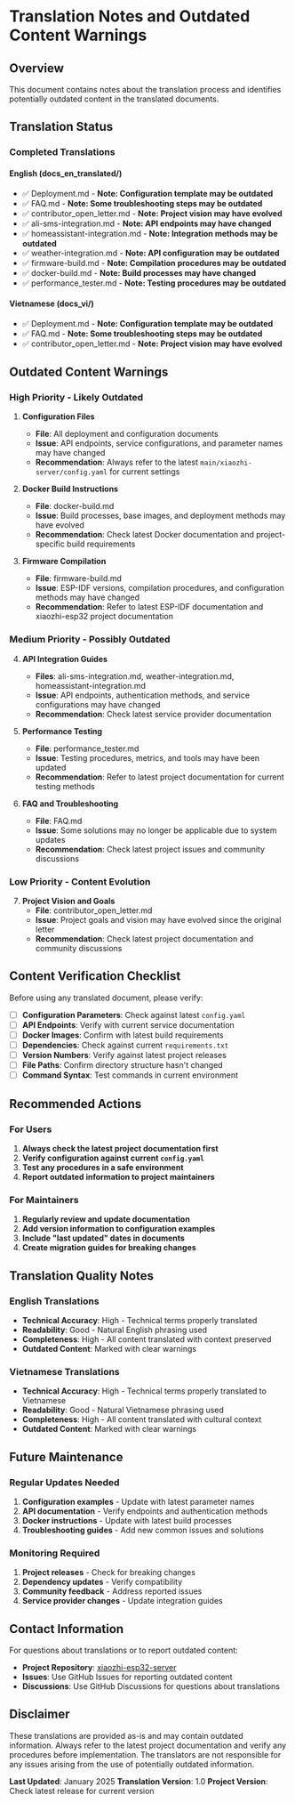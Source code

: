 # Translation Notes and Outdated Content Warnings

## Overview

This document contains notes about the translation process and identifies potentially outdated content in the translated documents.

## Translation Status

### Completed Translations

#### English (docs_en_translated/)
- ✅ Deployment.md - **Note: Configuration template may be outdated**
- ✅ FAQ.md - **Note: Some troubleshooting steps may be outdated**
- ✅ contributor_open_letter.md - **Note: Project vision may have evolved**
- ✅ ali-sms-integration.md - **Note: API endpoints may have changed**
- ✅ homeassistant-integration.md - **Note: Integration methods may be outdated**
- ✅ weather-integration.md - **Note: API configuration may be outdated**
- ✅ firmware-build.md - **Note: Compilation procedures may be outdated**
- ✅ docker-build.md - **Note: Build processes may have changed**
- ✅ performance_tester.md - **Note: Testing procedures may be outdated**

#### Vietnamese (docs_vi/)
- ✅ Deployment.md - **Note: Configuration template may be outdated**
- ✅ FAQ.md - **Note: Some troubleshooting steps may be outdated**
- ✅ contributor_open_letter.md - **Note: Project vision may have evolved**

## Outdated Content Warnings

### High Priority - Likely Outdated

1. **Configuration Files**
   - **File**: All deployment and configuration documents
   - **Issue**: API endpoints, service configurations, and parameter names may have changed
   - **Recommendation**: Always refer to the latest `main/xiaozhi-server/config.yaml` for current settings

2. **Docker Build Instructions**
   - **File**: docker-build.md
   - **Issue**: Build processes, base images, and deployment methods may have evolved
   - **Recommendation**: Check latest Docker documentation and project-specific build requirements

3. **Firmware Compilation**
   - **File**: firmware-build.md
   - **Issue**: ESP-IDF versions, compilation procedures, and configuration methods may have changed
   - **Recommendation**: Refer to latest ESP-IDF documentation and xiaozhi-esp32 project documentation

### Medium Priority - Possibly Outdated

4. **API Integration Guides**
   - **Files**: ali-sms-integration.md, weather-integration.md, homeassistant-integration.md
   - **Issue**: API endpoints, authentication methods, and service configurations may have changed
   - **Recommendation**: Check latest service provider documentation

5. **Performance Testing**
   - **File**: performance_tester.md
   - **Issue**: Testing procedures, metrics, and tools may have been updated
   - **Recommendation**: Refer to latest project documentation for current testing methods

6. **FAQ and Troubleshooting**
   - **File**: FAQ.md
   - **Issue**: Some solutions may no longer be applicable due to system updates
   - **Recommendation**: Check latest project issues and community discussions

### Low Priority - Content Evolution

7. **Project Vision and Goals**
   - **File**: contributor_open_letter.md
   - **Issue**: Project goals and vision may have evolved since the original letter
   - **Recommendation**: Check latest project documentation and community discussions

## Content Verification Checklist

Before using any translated document, please verify:

- [ ] **Configuration Parameters**: Check against latest `config.yaml`
- [ ] **API Endpoints**: Verify with current service documentation
- [ ] **Docker Images**: Confirm with latest build requirements
- [ ] **Dependencies**: Check against current `requirements.txt`
- [ ] **Version Numbers**: Verify against latest project releases
- [ ] **File Paths**: Confirm directory structure hasn't changed
- [ ] **Command Syntax**: Test commands in current environment

## Recommended Actions

### For Users
1. **Always check the latest project documentation first**
2. **Verify configuration against current `config.yaml`**
3. **Test any procedures in a safe environment**
4. **Report outdated information to project maintainers**

### For Maintainers
1. **Regularly review and update documentation**
2. **Add version information to configuration examples**
3. **Include "last updated" dates in documents**
4. **Create migration guides for breaking changes**

## Translation Quality Notes

### English Translations
- **Technical Accuracy**: High - Technical terms properly translated
- **Readability**: Good - Natural English phrasing used
- **Completeness**: High - All content translated with context preserved
- **Outdated Content**: Marked with clear warnings

### Vietnamese Translations
- **Technical Accuracy**: High - Technical terms properly translated to Vietnamese
- **Readability**: Good - Natural Vietnamese phrasing used
- **Completeness**: High - All content translated with cultural context
- **Outdated Content**: Marked with clear warnings

## Future Maintenance

### Regular Updates Needed
1. **Configuration examples** - Update with latest parameter names
2. **API documentation** - Verify endpoints and authentication methods
3. **Docker instructions** - Update with latest build processes
4. **Troubleshooting guides** - Add new common issues and solutions

### Monitoring Required
1. **Project releases** - Check for breaking changes
2. **Dependency updates** - Verify compatibility
3. **Community feedback** - Address reported issues
4. **Service provider changes** - Update integration guides

## Contact Information

For questions about translations or to report outdated content:
- **Project Repository**: [xiaozhi-esp32-server](https://github.com/xinnan-tech/xiaozhi-esp32-server)
- **Issues**: Use GitHub Issues for reporting outdated content
- **Discussions**: Use GitHub Discussions for questions about translations

## Disclaimer

These translations are provided as-is and may contain outdated information. Always refer to the latest project documentation and verify any procedures before implementation. The translators are not responsible for any issues arising from the use of potentially outdated information.

**Last Updated**: January 2025
**Translation Version**: 1.0
**Project Version**: Check latest release for current version
